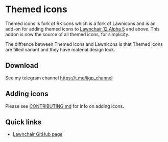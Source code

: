 # Themed icons

Themed icons is fork of RKicons which is a fork of Lawnicons and is an add-on for adding themed icons to [Lawnchair 12 Alpha 5](https://github.com/LawnchairLauncher/lawnchair) and above.
This addon is now the source of all themed icons, for simplicity.

The diffrence between Themed icons and Lawnicons is that Themed icons are filled variant and they have material design look.

## Download

See my telegram channel https://t.me/ljgp_channel

## Adding icons

Please see [CONTRIBUTING.md](CONTRIBUTING.md) for info on adding icons.

## Quick links

- [Lawnchair GitHub page](https://github.com/LawnchairLauncher/lawnchair)

